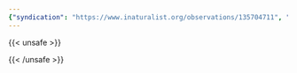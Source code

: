 ```yaml
---
{"syndication": "https://www.inaturalist.org/observations/135704711", "date": "2022-09-18T14:04:18-04:00", "taxon": {"name": "Stellaria aquatica", "common_name": "Water Chickweed"}, "quality_grade": "needs_id", "identifications_most_agree": false, "species_guess": "Water Chickweed", "identifications_most_disagree": false, "captive": false, "project_ids": [], "community_taxon_id": null, "geojson": {"type": "Point", "coordinates": [-73.1651269444, 42.6419263889]}, "owners_identification_from_vision": true, "identifications_count": 0, "obscured": false, "num_identification_agreements": 0, "num_identification_disagreements": 0, "place_guess": "Adams, MA, USA", "photos": [{"id": 231495443, "license_code": "cc-by-nc", "original_dimensions": {"width": 1536, "height": 2048}, "url": "https://inaturalist-open-data.s3.amazonaws.com/photos/231495443/square.jpeg", "attribution": "(c) Brandon Rozek, all rights reserved", "flags": []}]}
---
```

{{< unsafe >}}

{{< /unsafe >}}
